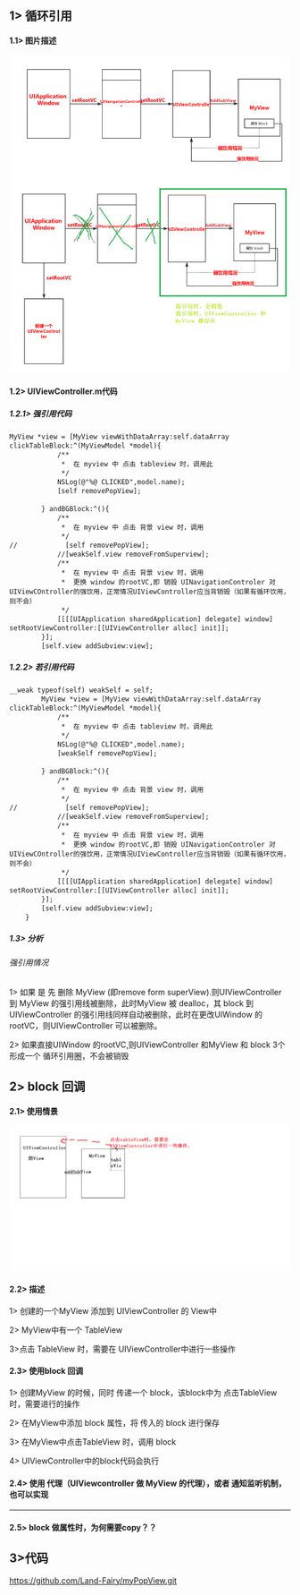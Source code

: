 ## 1> 循环引用
#### 1.1> 图片描述
![](../assets/circle.png)
#### 1.2> UIViewController.m代码
##### 1.2.1> 强引用代码
```
MyView *view = [MyView viewWithDataArray:self.dataArray clickTableBlock:^(MyViewModel *model){
            /**
             *  在 myview 中 点击 tableview 时，调用此
             */
            NSLog(@"%@ CLICKED",model.name);
            [self removePopView];
            
        } andBGBlock:^(){
            /**
             *  在 myview 中 点击 背景 view 时，调用
             */
//            [self removePopView];
            //[weakSelf.view removeFromSuperview];
            /**
             *  在 myview 中 点击 背景 view 时，调用
             *  更换 window 的rootVC,即 销毁 UINavigationControler 对UIViewCOntroller的强饮用，正常情况UIViewController应当背销毁（如果有循环饮用，则不会）
             */
            [[[[UIApplication sharedApplication] delegate] window] setRootViewController:[[UIViewController alloc] init]];
        }];
        [self.view addSubview:view];
```
##### 1.2.2> 若引用代码
```
__weak typeof(self) weakSelf = self;
        MyView *view = [MyView viewWithDataArray:self.dataArray clickTableBlock:^(MyViewModel *model){
            /**
             *  在 myview 中 点击 tableview 时，调用此
             */
            NSLog(@"%@ CLICKED",model.name);
            [weakSelf removePopView];
            
        } andBGBlock:^(){
            /**
             *  在 myview 中 点击 背景 view 时，调用
             */
//            [self removePopView];
            //[weakSelf.view removeFromSuperview];
            /**
             *  在 myview 中 点击 背景 view 时，调用
             *  更换 window 的rootVC,即 销毁 UINavigationControler 对UIViewCOntroller的强饮用，正常情况UIViewController应当背销毁（如果有循环饮用，则不会）
             */
            [[[[UIApplication sharedApplication] delegate] window] setRootViewController:[[UIViewController alloc] init]];
        }];
        [self.view addSubview:view];
    }
```
##### 1.3> 分析
######  强引用情况
1> 如果 是 先 删除 MyView (即remove form superView).则UIViewController 到 MyView 的强引用线被删除，此时MyView 被 dealloc，其 block 到 UIViewController 的强引用线同样自动被删除，此时在更改UIWindow 的rootVC，则UIViewController 可以被删除。

2> 如果直接UIWindow 的rootVC,则UIViewController  和MyView 和 block 3个形成一个 循环引用圈，不会被销毁

## 2> block 回调
#### 2.1> 使用情景
![](../assets/backBlock.png)
#### 2.2> 描述
1> 创建的一个MyView 添加到 UIViewController 的 View中

2> MyView中有一个 TableView

3>点击 TableView 时，需要在 UIViewController中进行一些操作

#### 2.3> 使用block 回调
1> 创建MyView 的时候，同时 传递一个 block，该block中为 点击TableView时，需要进行的操作

2> 在MyView中添加 block 属性，将 传入的 block 进行保存

3> 在MyView中点击TableView 时，调用 block

4> UIViewController中的block代码会执行

#### 2.4> 使用 代理（UIViewcontroller 做 MyView 的代理），或者 通知监听机制，也可以实现
---
#### 2.5> block 做属性时，为何需要copy？？

## 3>代码
https://github.com/Land-Fairy/myPopView.git
